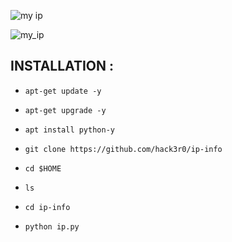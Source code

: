 



![my ip](https://user-images.githubusercontent.com/78647234/194753005-0fe40e62-12e4-4f1e-ba95-218cc8948b01.png)

![my_ip](https://user-images.githubusercontent.com/78647234/194752999-f4473a74-51a8-4828-9573-f1ecb7d059e4.png)


## INSTALLATION :

* `apt-get update -y`

* `apt-get upgrade -y`

* `apt install python-y`

* `git clone https://github.com/hack3r0/ip-info`

* `cd $HOME`

* `ls`

* `cd ip-info`

* `python ip.py`

                                                                                       
